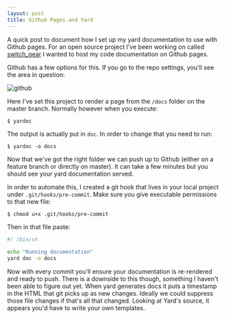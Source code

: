 ```yaml
---
layout: post
title: Github Pages and Yard
---
```


A quick post to document how I set up my yard documentation to use with Github pages.  For an open source project I've been working on called [switch_gear](https://github.com/allcentury/switch_gear) I wanted to host my code documentation on Github pages.

Github has a few options for this.  If you go to the repo settings, you'll see the area in question:

![github](https://s30.postimg.org/fk8fyl6k1/Screen_Shot_2017-05-25_at_3.08.22_PM.png)

Here I've set this project to render a page from the `/docs` folder on the master branch.  Normally however when you execute:

```shell
$ yardoc
```

The output is actually put in `doc`.  In order to change that you need to run:

```shell
$ yardoc -o docs
```

Now that we've got the right folder we can push up to Github (either on a feature branch or directly on master).  It can take a few minutes but you should see your yard documentation served.

In order to automate this, I created a git hook that lives in your local project under `.git/hooks/pre-commit`. Make sure you give executable permissions to that new file:

```sh
$ chmod u+x .git/hooks/pre-commit
```

Then in that file paste:

```sh
#! /bin/sh

echo "Running documentation"
yard doc -o docs
```

Now with every commit you'll ensure your documentation is re-rendered and ready to push.  There is a downside to this though, something I haven't been able to figure out yet.  When yard generates docs it puts a timestamp in the HTML that git picks up as new changes.  Ideally we could suppress those file changes if that's all that changed.  Looking at Yard's source, it appears you'd have to write your own templates.
